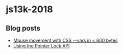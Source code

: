 # js13k-2018

## Blog posts
* [Mouse movement with CSS --vars in < 600 bytes](https://js13k.lucasbersier.com/mouse-movement-with-css-vars-in-806-bytes)
* [Using the Pointer Lock API](https://js13k.lucasbersier.com/using-the-pointer-lock-api)

